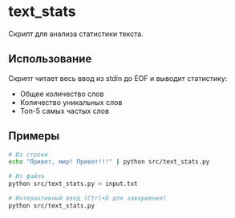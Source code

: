# text_stats

Скрипт для анализа статистики текста.

## Использование

Скрипт читает весь ввод из stdin до EOF и выводит статистику:

- Общее количество слов
- Количество уникальных слов  
- Топ-5 самых частых слов

## Примеры

```bash
# Из строки
echo "Привет, мир! Привет!!!" | python src/text_stats.py

# Из файла
python src/text_stats.py < input.txt

# Интерактивный ввод (Ctrl+D для завершения)
python src/text_stats.py
